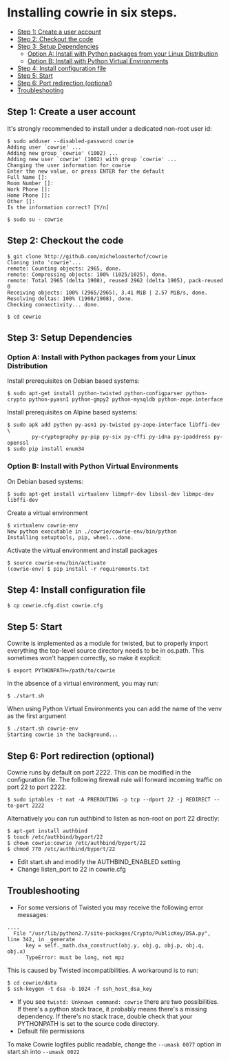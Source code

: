 
# Installing cowrie in six steps.

  * [Step 1: Create a user account](#step-1--create-a-user-account)
  * [Step 2: Checkout the code](#step-2--checkout-the-code)
  * [Step 3: Setup Dependencies](#step-3--setup-dependencies)
    + [Option A: Install with Python packages from your Linux Distribution](#option-a--install-with-python-packages-from-your-linux-distribution)
    + [Option B: Install with Python Virtual Environments](#option-b-install-with-python-virtual-environments)
  * [Step 4: Install configuration file](#step-4--install-configuration-file)
  * [Step 5: Start](#step-5--start)
  * [Step 6: Port redirection (optional)](#step-6--port-redirection--optional-)
  * [Troubleshooting](#troubleshooting)


## Step 1: Create a user account

It's strongly recommended to install under a dedicated non-root user id:

```
$ sudo adduser --disabled-password cowrie
Adding user `cowrie' ...
Adding new group `cowrie' (1002) ...
Adding new user `cowrie' (1002) with group `cowrie' ...
Changing the user information for cowrie
Enter the new value, or press ENTER for the default
Full Name []:
Room Number []:
Work Phone []:
Home Phone []:
Other []:
Is the information correct? [Y/n]

$ sudo su - cowrie
```

## Step 2: Checkout the code

```
$ git clone http://github.com/micheloosterhof/cowrie
Cloning into 'cowrie'...
remote: Counting objects: 2965, done.
remote: Compressing objects: 100% (1025/1025), done.
remote: Total 2965 (delta 1908), reused 2962 (delta 1905), pack-reused 0
Receiving objects: 100% (2965/2965), 3.41 MiB | 2.57 MiB/s, done.
Resolving deltas: 100% (1908/1908), done.
Checking connectivity... done.

$ cd cowrie
```

## Step 3: Setup Dependencies 
### Option A: Install with Python packages from your Linux Distribution

Install prerequisites on Debian based systems:

```
$ sudo apt-get install python-twisted python-configparser python-crypto python-pyasn1 python-gmpy2 python-mysqldb python-zope.interface
```

Install prerequisites on Alpine based systems:

```
$ sudo apk add python py-asn1 py-twisted py-zope-interface libffi-dev \
        py-cryptography py-pip py-six py-cffi py-idna py-ipaddress py-openssl
$ sudo pip install enum34
```

### Option B: Install with Python Virtual Environments

On Debian based systems:
```
$ sudo apt-get install virtualenv libmpfr-dev libssl-dev libmpc-dev libffi-dev
```

Create a virtual environment

```
$ virtualenv cowrie-env
New python executable in ./cowrie/cowrie-env/bin/python
Installing setuptools, pip, wheel...done.
```

Activate the virtual environment and install packages

```
$ source cowrie-env/bin/activate
(cowrie-env) $ pip install -r requirements.txt
```

## Step 4: Install configuration file

```
$ cp cowrie.cfg.dist cowrie.cfg
```

## Step 5: Start

Cowrite is implemented as a module for twisted, but to properly import everything the top-level source directory needs to be in os.path.  This sometimes won't happen correctly, so make it explicit:

```
$ export PYTHONPATH=/path/to/cowrie
```

In the absence of a virtual environment, you may run:

```
$ ./start.sh
```

When using Python Virtual Environments you can add the name of the venv as the first argument

```
$ ./start.sh cowrie-env
Starting cowrie in the background...
```

## Step 6: Port redirection (optional)

Cowrie runs by default on port 2222. This can be modified in the configuration file.
The following firewall rule will forward incoming traffic on port 22 to port 2222.

```
$ sudo iptables -t nat -A PREROUTING -p tcp --dport 22 -j REDIRECT --to-port 2222
```

Alternatively you can run authbind to listen as non-root on port 22 directly:

```
$ apt-get install authbind
$ touch /etc/authbind/byport/22
$ chown cowrie:cowrie /etc/authbind/byport/22
$ chmod 770 /etc/authbind/byport/22
```

* Edit start.sh and modify the AUTHBIND_ENABLED setting
* Change listen_port to 22 in cowrie.cfg

## Troubleshooting

* For some versions of Twisted you may receive the following error messages:

```
....
  File "/usr/lib/python2.7/site-packages/Crypto/PublicKey/DSA.py", line 342, in _generate
      key = self._math.dsa_construct(obj.y, obj.g, obj.p, obj.q, obj.x)
      TypeError: must be long, not mpz
```

This is caused by Twisted incompatibilities. A workaround is to run:

```
$ cd cowrie/data
$ ssh-keygen -t dsa -b 1024 -f ssh_host_dsa_key
```

* If you see `twistd: Unknown command: cowrie` there are two possibilities.  If there's a python stack trace, it probably means there's a missing dependency.  If there's no stack trace, double check that your PYTHONPATH is set to the source code directory.
* Default file permissions

To make Cowrie logfiles public readable, change the ```--umask 0077``` option in start.sh into ```--umask 0022```

